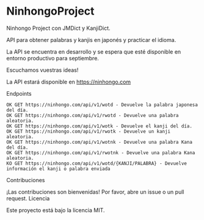 # NinhongoProject

Ninhongo Project con JMDict y KanjiDict.

API para obtener palabras y kanjis en japonés y practicar el idioma.

La API se encuentra en desarrollo y se espera que esté disponible en entorno productivo para septiembre.

Escuchamos vuestras ideas!

La API estará disponible en https://ninhongo.com

Endpoints 

    OK GET https://ninhongo.com/api/v1/wotd - Devuelve la palabra japonesa del día.
    OK GET https://ninhongo.com/api/v1/rwotd - Devuelve una palabra aleatoria.
    OK GET https://ninhongo.com/api/v1/wotk - Devuelve el kanji del día.
    OK GET https://ninhongo.com/api/v1/rwotk - Devuelve un kanji aleatoria.
    OK GET https://ninhongo.com/api/v1/wotnk - Devuelve una palabra Kana del día.
    OK GET https://ninhongo.com/api/v1/rwotnk - Devuelve una palabra Kana aleatoria.
    KO GET https://ninhongo.com/api/v1/wotd/{KANJI/PALABRA} - Devuelve información el kanji o palabra enviada

Contribuciones

¡Las contribuciones son bienvenidas! Por favor, abre un issue o un pull request.
Licencia

Este proyecto está bajo la licencia MIT.
